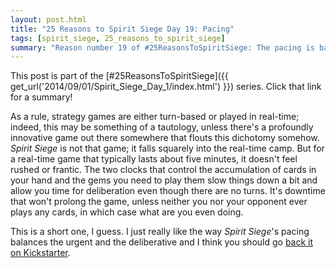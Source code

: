 ```yaml
---
layout: post.html
title: "25 Reasons to Spirit Siege Day 19: Pacing"
tags: [spirit_siege, 25_reasons_to_spirit_siege]
summary: "Reason number 19 of #25ReasonsToSpiritSiege: The pacing is balanced in a way that feels right."
---
```


This post is part of the [#25ReasonsToSpiritSiege]({{ get_url('2014/09/01/Spirit_Siege_Day_1/index.html') }}) series. Click that link for a summary!

As a rule, strategy games are either turn-based or played in real-time; indeed, this may be something of a tautology, unless there's a profoundly innovative game out there somewhere that flouts this dichotomy somehow. *Spirit Siege* is not that game; it falls squarely into the real-time camp. But for a real-time game that typically lasts about five minutes, it doesn't feel rushed or frantic. The two clocks that control the accumulation of cards in your hand and the gems you need to play them slow things down a bit and allow you time for deliberation even though there are no turns. It's downtime that won't prolong the game, unless neither you nor your opponent ever plays any cards, in which case what are you even doing.

This is a short one, I guess. I just really like the way _Spirit Siege_'s pacing balances the urgent and the deliberative and I think you should go [back it on Kickstarter](https://www.kickstarter.com/projects/1796662059/spirit-siege-your-five-minute-strategy-game-fix).